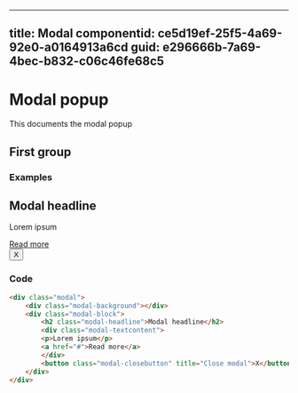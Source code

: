 ---
title: Modal
componentid: ce5d19ef-25f5-4a69-92e0-a0164913a6cd
guid: e296666b-7a69-4bec-b832-c06c46fe68c5
----
# Modal popup
This documents the modal popup

## First group
### Examples
<div data-livepreview>
<div class="modal">
	<div class="modal-background"></div>
	<div class="modal-block">
		<h2 class="modal-headline">Modal headline</h2>
		<div class="modal-textcontent">
		<p>Lorem ipsum</p>
		<a href="#">Read more</a>
		</div>
		<button class="modal-closebutton" title="Close modal">X</button>
	</div>
</div>
</div>


### Code
```html
<div class="modal">
	<div class="modal-background"></div>
	<div class="modal-block">
		<h2 class="modal-headline">Modal headline</h2>
		<div class="modal-textcontent">
		<p>Lorem ipsum</p>
		<a href="#">Read more</a>
		</div>
		<button class="modal-closebutton" title="Close modal">X</button>
	</div>
</div>
```  
